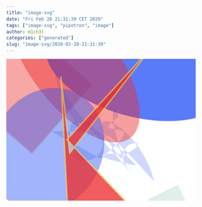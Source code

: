 ```yaml
---
title: "image-svg"
date: "Fri Feb 28 21:31:39 CET 2020"
tags: ["image-svg", "pipotron", "image"]
author: m1ch3l
categories: ["generated"]
slug: "image-svg/2020-02-28-21:31:39"
---
```


![](image.svg)
